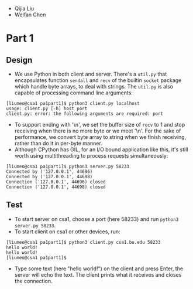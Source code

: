 * Qijia Liu
* Weifan Chen
# Part 1
## Design
* We use Python in both client and server. There's a `util.py` that encapsulates function `sendall` and `recv` of the builtin `socket` package which handle byte arrays, to deal with strings. The `util.py` is also capable of processing command line arguments:
```
[liumeo@csa1 pa1part1]$ python3 client.py localhost
usage: client.py [-h] host port
client.py: error: the following arguments are required: port
```
* To support ending with '\n', we set the buffer size of `recv` to 1 and stop receiving when there is no more byte or we meet '\n'. For the sake of performance, we convert byte array to string when we finish receiving, rather than do it in per-byte manner.
* Although CPython has GIL, for an I/O bound application like this, it's still worth using multithreading to process requests simultaneously:
```
[liumeo@csa1 pa1part1]$ python3 server.py 58233
Connected by ('127.0.0.1', 44696)
Connected by ('127.0.0.1', 44698)
Connection ('127.0.0.1', 44696) closed
Connection ('127.0.0.1', 44698) closed
```
## Test
* To start server on csa1, choose a port (here 58233) and run `python3 server.py 58233`.
* To start client on csa1 or other devices, run:
```
[liumeo@csa1 pa1part1]$ python3 client.py csa1.bu.edu 58233
hello world!
hello world!
[liumeo@csa1 pa1part1]$
```
* Type some text (here "hello world!") on the client and press Enter, the server will echo the text. The client prints what it receives and closes the connection.
